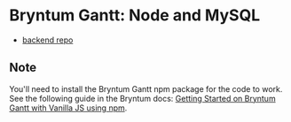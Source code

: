 # Bryntum Gantt: Node and MySQL

- [backend repo](#)

## Note

You'll need to install the Bryntum Gantt npm package for the code to work. See the following guide in the Bryntum docs: [Getting Started on Bryntum Gantt with Vanilla JS using npm](https://www.bryntum.com/docs/gantt/guide/Gantt/quick-start/javascript-npm).
